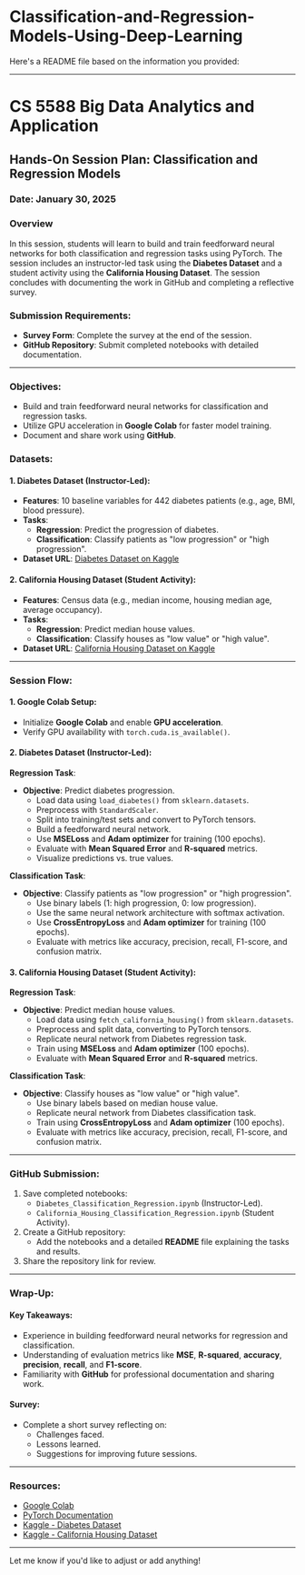 # Classification-and-Regression-Models-Using-Deep-Learning
Here's a README file based on the information you provided:

---

# CS 5588 Big Data Analytics and Application
## Hands-On Session Plan: Classification and Regression Models

### Date: January 30, 2025

### Overview
In this session, students will learn to build and train feedforward neural networks for both classification and regression tasks using PyTorch. The session includes an instructor-led task using the **Diabetes Dataset** and a student activity using the **California Housing Dataset**. The session concludes with documenting the work in GitHub and completing a reflective survey.

### Submission Requirements:
- **Survey Form**: Complete the survey at the end of the session.
- **GitHub Repository**: Submit completed notebooks with detailed documentation.

---

### Objectives:
- Build and train feedforward neural networks for classification and regression tasks.
- Utilize GPU acceleration in **Google Colab** for faster model training.
- Document and share work using **GitHub**.

### Datasets:
#### 1. Diabetes Dataset (Instructor-Led):
- **Features**: 10 baseline variables for 442 diabetes patients (e.g., age, BMI, blood pressure).
- **Tasks**:
    - **Regression**: Predict the progression of diabetes.
    - **Classification**: Classify patients as "low progression" or "high progression".
- **Dataset URL**: [Diabetes Dataset on Kaggle](https://www.kaggle.com/)

#### 2. California Housing Dataset (Student Activity):
- **Features**: Census data (e.g., median income, housing median age, average occupancy).
- **Tasks**:
    - **Regression**: Predict median house values.
    - **Classification**: Classify houses as "low value" or "high value".
- **Dataset URL**: [California Housing Dataset on Kaggle](https://www.kaggle.com/)

---

### Session Flow:

#### 1. Google Colab Setup:
- Initialize **Google Colab** and enable **GPU acceleration**.
- Verify GPU availability with `torch.cuda.is_available()`.

#### 2. Diabetes Dataset (Instructor-Led):
**Regression Task**:
- **Objective**: Predict diabetes progression.
    - Load data using `load_diabetes()` from `sklearn.datasets`.
    - Preprocess with `StandardScaler`.
    - Split into training/test sets and convert to PyTorch tensors.
    - Build a feedforward neural network.
    - Use **MSELoss** and **Adam optimizer** for training (100 epochs).
    - Evaluate with **Mean Squared Error** and **R-squared** metrics.
    - Visualize predictions vs. true values.

**Classification Task**:
- **Objective**: Classify patients as "low progression" or "high progression".
    - Use binary labels (1: high progression, 0: low progression).
    - Use the same neural network architecture with softmax activation.
    - Use **CrossEntropyLoss** and **Adam optimizer** for training (100 epochs).
    - Evaluate with metrics like accuracy, precision, recall, F1-score, and confusion matrix.

#### 3. California Housing Dataset (Student Activity):
**Regression Task**:
- **Objective**: Predict median house values.
    - Load data using `fetch_california_housing()` from `sklearn.datasets`.
    - Preprocess and split data, converting to PyTorch tensors.
    - Replicate neural network from Diabetes regression task.
    - Train using **MSELoss** and **Adam optimizer** (100 epochs).
    - Evaluate with **Mean Squared Error** and **R-squared** metrics.

**Classification Task**:
- **Objective**: Classify houses as "low value" or "high value".
    - Use binary labels based on median house value.
    - Replicate neural network from Diabetes classification task.
    - Train using **CrossEntropyLoss** and **Adam optimizer** (100 epochs).
    - Evaluate with metrics like accuracy, precision, recall, F1-score, and confusion matrix.

---

### GitHub Submission:
1. Save completed notebooks:
    - `Diabetes_Classification_Regression.ipynb` (Instructor-Led).
    - `California_Housing_Classification_Regression.ipynb` (Student Activity).
2. Create a GitHub repository:
    - Add the notebooks and a detailed **README** file explaining the tasks and results.
3. Share the repository link for review.

---

### Wrap-Up:
#### Key Takeaways:
- Experience in building feedforward neural networks for regression and classification.
- Understanding of evaluation metrics like **MSE**, **R-squared**, **accuracy**, **precision**, **recall**, and **F1-score**.
- Familiarity with **GitHub** for professional documentation and sharing work.

#### Survey:
- Complete a short survey reflecting on:
    - Challenges faced.
    - Lessons learned.
    - Suggestions for improving future sessions.

---

### Resources:
- [Google Colab](https://colab.research.google.com/)
- [PyTorch Documentation](https://pytorch.org/docs/stable/)
- [Kaggle - Diabetes Dataset](https://www.kaggle.com/)
- [Kaggle - California Housing Dataset](https://www.kaggle.com/)

---

Let me know if you'd like to adjust or add anything!
